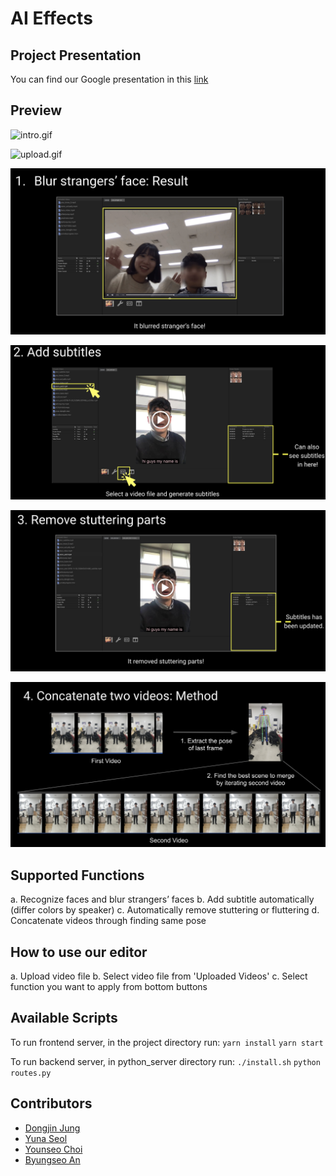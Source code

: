 # AI Effects

## Project Presentation

You can find our Google presentation in this [link](https://docs.google.com/presentation/d/13MZ3VZSTGgbwgKES5ujzbJpNVbXo7cx6bqIxLYj1LEY/edit?usp=sharing) 

## Preview

![intro.gif](docs/intro.gif)

![upload.gif](docs/upload.gif)

![blur](docs/blur.jpg)

![subtitle](docs/subtitle.jpg)

![stutter](docs/stutter.jpg)

![concatenate](docs/concatenate.jpg)

## Supported Functions
a. Recognize faces and blur strangers’ faces
b. Add subtitle automatically (differ colors by speaker)
c. Automatically remove stuttering or fluttering
d. Concatenate videos through finding same pose

## How to use our editor
a. Upload video file
b. Select video file from 'Uploaded Videos'
c. Select function you want to apply from bottom buttons
  

## Available Scripts
To run frontend server, in the project directory run:
`yarn install`
`yarn start`

To run backend server, in python_server directory run:
`./install.sh`
`python routes.py`

## Contributors

- [Dongjin Jung](https://github.com/jungdj)
- [Yuna Seol](https://github.com/yunaseol)
- [Younseo Choi](https://github.com/Choiyounseo)
- [Byungseo An](https://github.com/quark325)
